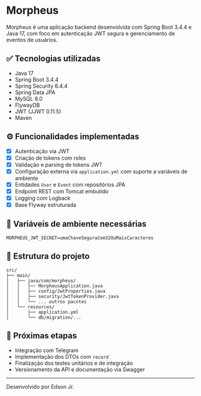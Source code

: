 # Morpheus

Morpheus é uma aplicação backend desenvolvida com Spring Boot 3.4.4 e Java 17, com foco em autenticação JWT segura e gerenciamento de eventos de usuários.

## ✅ Tecnologias utilizadas

- Java 17
- Spring Boot 3.4.4
- Spring Security 6.4.4
- Spring Data JPA
- MySQL 8.0
- FlywayDB
- JWT (JJWT 0.11.5)
- Maven

## ⚙️ Funcionalidades implementadas

- [x] Autenticação via JWT
- [x] Criação de tokens com roles
- [x] Validação e parsing de tokens JWT
- [x] Configuração externa via `application.yml` com suporte a variáveis de ambiente
- [x] Entidades `User` e `Event` com repositórios JPA
- [x] Endpoint REST com Tomcat embutido
- [x] Logging com Logback
- [x] Base Flyway estruturada

## 🔐 Variáveis de ambiente necessárias

```env
MORPHEUS_JWT_SECRET=umaChaveSeguraCom32OuMaisCaracteres
```

## 📁 Estrutura do projeto

```
src/
├── main/
│   ├── java/com/morpheus/
│   │   ├── MorpheusApplication.java
│   │   ├── config/JwtProperties.java
│   │   ├── security/JwtTokenProvider.java
│   │   └── ... outros pacotes
│   └── resources/
│       ├── application.yml
│       └── db/migration/...
```

## 🚧 Próximas etapas

- Integração com Telegram
- Implementação dos DTOs com `record`
- Finalização dos testes unitários e de integração
- Versionamento da API e documentação via Swagger

---

Desenvolvido por Edson Jr.
